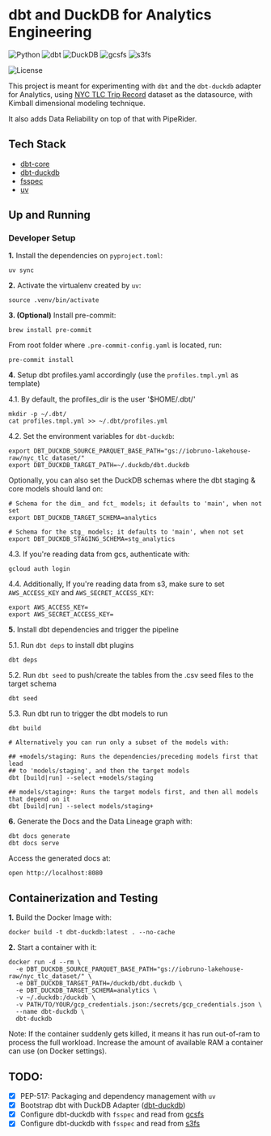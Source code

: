# dbt and DuckDB for Analytics Engineering

![Python](https://img.shields.io/badge/Python-3.12_|_3.11_|_3.10-4B8BBE.svg?style=flat&logo=python&logoColor=FFD43B&labelColor=306998)
![dbt](https://img.shields.io/badge/dbt-1.8-262A38?style=flat&logo=dbt&logoColor=FF6849&labelColor=262A38)
![DuckDB](https://img.shields.io/badge/DuckDB-black?style=flat&logo=duckdb&logoColor=FEF000&labelColor=black)
![gcsfs](https://img.shields.io/badge/gcsfs-black?style=flat&logo=googlecloudstorage&logoColor=FEF000&labelColor=black)
![s3fs](https://img.shields.io/badge/s3fs-black?style=flat&logo=amazon-s3&logoColor=FEF000&labelColor=black)

![License](https://img.shields.io/badge/license-CC--BY--SA--4.0-31393F?style=flat&logo=creativecommons&logoColor=black&labelColor=white)

This project is meant for experimenting with `dbt` and the `dbt-duckdb` adapter for Analytics,
using [NYC TLC Trip Record](https://www.nyc.gov/site/tlc/about/tlc-trip-record-data.page) dataset as the datasource, with Kimball dimensional modeling technique. 

It also adds Data Reliability on top of that with PipeRider.

## Tech Stack
- [dbt-core](https://github.com/dbt-labs/dbt-core)
- [dbt-duckdb](https://docs.getdbt.com/reference/warehouse-setups/duckdb-setup)
- [fsspec](https://filesystem-spec.readthedocs.io/en/latest/api.html#other-known-implementations)
- [uv](https://docs.astral.sh/uv/concepts/projects/dependencies/)

## Up and Running

### Developer Setup

**1.** Install the dependencies on `pyproject.toml`:
```shell
uv sync
```

**2.** Activate the virtualenv created by `uv`:
```shell
source .venv/bin/activate
```

**3. (Optional)**  Install pre-commit:
```shell
brew install pre-commit
```

From root folder where `.pre-commit-config.yaml` is located, run:
```shell
pre-commit install
```

**4.** Setup dbt profiles.yaml accordingly (use the `profiles.tmpl.yml` as template)

4.1. By default, the profiles_dir is the user '$HOME/.dbt/'
```shell
mkdir -p ~/.dbt/
cat profiles.tmpl.yml >> ~/.dbt/profiles.yml
```

4.2. Set the environment variables for `dbt-duckdb`:
```shell
export DBT_DUCKDB_SOURCE_PARQUET_BASE_PATH="gs://iobruno-lakehouse-raw/nyc_tlc_dataset/"
export DBT_DUCKDB_TARGET_PATH=~/.duckdb/dbt.duckdb
```

Optionally, you can also set the DuckDB schemas where the dbt staging & core models should land on:
```shell
# Schema for the dim_ and fct_ models; it defaults to 'main', when not set
export DBT_DUCKDB_TARGET_SCHEMA=analytics

# Schema for the stg_ models; it defaults to 'main', when not set
export DBT_DUCKDB_STAGING_SCHEMA=stg_analytics
```

4.3. If you're reading data from gcs, authenticate with:
```shell
gcloud auth login
```

4.4. Additionally, If you're reading data from s3, make sure to set `AWS_ACCESS_KEY` and `AWS_SECRET_ACCESS_KEY`:
```shell
export AWS_ACCESS_KEY=
export AWS_SECRET_ACCESS_KEY=
```

**5.** Install dbt dependencies and trigger the pipeline

5.1. Run `dbt deps` to install  dbt plugins
```shell
dbt deps
```

5.2. Run `dbt seed` to push/create the tables from the .csv seed files to the target schema
```shell
dbt seed
```

5.3. Run dbt run to trigger the dbt models to run
```shell
dbt build

# Alternatively you can run only a subset of the models with:

## +models/staging: Runs the dependencies/preceding models first that lead 
## to 'models/staging', and then the target models
dbt [build|run] --select +models/staging

## models/staging+: Runs the target models first, and then all models that depend on it
dbt [build|run] --select models/staging+
```

**6.** Generate the Docs and the Data Lineage graph with:
```shell
dbt docs generate
dbt docs serve
```

Access the generated docs at:
```shell
open http://localhost:8080
```

## Containerization and Testing

**1.** Build the Docker Image with:
```shell
docker build -t dbt-duckdb:latest . --no-cache
```

**2.** Start a container with it:
```shell
docker run -d --rm \
  -e DBT_DUCKDB_SOURCE_PARQUET_BASE_PATH="gs://iobruno-lakehouse-raw/nyc_tlc_dataset/" \
  -e DBT_DUCKDB_TARGET_PATH=/duckdb/dbt.duckdb \
  -e DBT_DUCKDB_TARGET_SCHEMA=analytics \
  -v ~/.duckdb:/duckdb \
  -v PATH/TO/YOUR/gcp_credentials.json:/secrets/gcp_credentials.json \
  --name dbt-duckdb \
  dbt-duckdb
```

Note: If the container suddenly gets killed, it means it has run out-of-ram to process the full workload. Increase the amount of available RAM a container can use (on Docker settings).

## TODO:
- [x] PEP-517: Packaging and dependency management with `uv`
- [x] Bootstrap dbt with DuckDB Adapter ([dbt-duckdb](https://github.com/duckdb/dbt-duckdb))
- [x] Configure dbt-duckdb with `fsspec` and read from [gcsfs](https://gcsfs.readthedocs.io/en/latest/api.html?highlight=GCSFileSystem#gcsfs.core.GCSFileSystem)
- [x] Configure dbt-duckdb with `fsspec` and read from [s3fs](https://s3fs.readthedocs.io/en/latest/api.html#s3fs.core.S3FileSystem)
